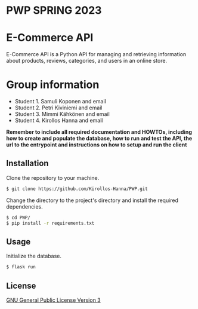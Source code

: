 # PWP SPRING 2023
# E-Commerce API
E-Commerce API is a Python API for managing and retrieving information about products, reviews, categories, and users in an online store.
# Group information
* Student 1. Samuli Koponen and email
* Student 2. Petri Kiviniemi and email
* Student 3. Mimmi Kähkönen and email
* Student 4. Kirollos Hanna and email

__Remember to include all required documentation and HOWTOs, including how to create and populate the database, how to run and test the API, the url to the entrypoint and instructions on how to setup and run the client__

## Installation

Clone the repository to your machine.

```bash
$ git clone https://github.com/Kirollos-Hanna/PWP.git
```
Change the directory to the project's directory and install the required dependencies.

```bash
$ cd PWP/
$ pip install -r requirements.txt
```
## Usage
Initialize the database.
```bash
$ flask run
```
## License

[GNU General Public License Version 3](https://github.com/Kirollos-Hanna/PWP/blob/main/LICENSE)
